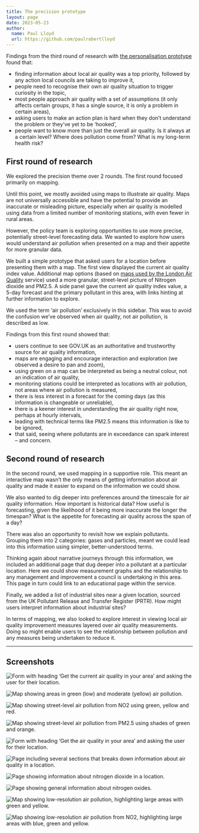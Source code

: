 ```yaml
---
title: The precision prototype
layout: page
date: 2023-05-23
author:
  name: Paul Lloyd
  url: https://github.com/paulrobertlloyd
---
```


Findings from the third round of research with [the personalisation prototype](/aqie-design-history/posts/citizen-alpha/personalisation-prototype/) found that:

* finding information about local air quality was a top priority, followed by any action local councils are taking to improve it,
* people need to recognise their own air quality situation to trigger curiosity in the topic,
* most people approach air quality with a set of assumptions (it only affects certain groups, it has a single source, it is only a problem in certain areas),
* asking users to make an action plan is hard when they don’t understand the problem or they’ve yet to be ‘hooked’,
* people want to know more than just the overall air quality. Is it always at a certain level? Where does pollution come from? What is my long-term health risk?

## First round of research

We explored the precision theme over 2 rounds. The first round focused primarily on mapping.

Until this point, we mostly avoided using maps to illustrate air quality. Maps are not universally accessible and have the potential to provide an inaccurate or misleading picture, especially when air quality is modelled using data from a limited number of monitoring stations, with even fewer in rural areas.

However, the policy team is exploring opportunities to use more precise, potentially street-level forecasting data. We wanted to explore how users would understand air pollution when presented on a map and their appetite for more granular data.

We built a simple prototype that asked users for a location before presenting them with a map. The first view displayed the current air quality index value. Additional map options (based on [maps used by the London Air Quality](https://apps.london.gov.uk/air-quality/) service) used a more granular, street-level picture of Nitrogen dioxide and PM2.5. A side panel gave the current air quality index value, a 5-day forecast and the primary pollutant in this area, with links hinting at further information to explore.

We used the term ‘air pollution’ exclusively in this sidebar. This was to avoid the confusion we’ve observed when air quality, not air pollution, is described as low.

Findings from this first round showed that:

* users continue to see GOV.UK as an authoritative and trustworthy source for air quality information,
* maps are engaging and encourage interaction and exploration (we observed a desire to pan and zoom),
* using green on a map can be interpreted as being a neutral colour, not an indication of air quality,
* monitoring stations could be interpreted as locations with air pollution, not areas where air pollution is measured,
* there is less interest in a forecast for the coming days (as this information is changeable or unreliable),
* there is a keener interest in understanding the air quality right now, perhaps at hourly intervals,
* leading with technical terms like PM2.5 means this information is like to be ignored,
* that said, seeing where pollutants are in exceedance can spark interest – and concern.

## Second round of research

In the second round, we used mapping in a supportive role. This meant an interactive map wasn’t the only means of getting information about air quality and made it easier to expand on the information we could show.

We also wanted to dig deeper into preferences around the timescale for air quality information. How important is historical data? How useful is forecasting, given the likelihood of it being more inaccurate the longer the timespan? What is the appetite for forecasting air quality across the span of a day?

There was also an opportunity to revisit how we explain pollutants. Grouping them into 2 categories: gases and particles, meant we could lead into this information using simpler, better-understood terms.

Thinking again about narrative journeys through this information, we included an additional page that dug deeper into a pollutant at a particular location. Here we could show measurement graphs and the relationship to any management and improvement a council is undertaking in this area. This page in turn could link to an educational page within the service.

Finally, we added a list of industrial sites near a given location, sourced from the UK Pollutant Release and Transfer Register (PRTR). How might users interpret information about industrial sites?

In terms of mapping, we also looked to explore interest in viewing local air quality improvement measures layered over air quality measurements. Doing so might enable users to see the relationship between pollution and any measures being undertaken to reduce it.

***

## Screenshots

![Form with heading ‘Get the current air quality in your area’ and asking the user for their location.](../../images/precision-prototype/1.png "Initial landing page")

![Map showing areas in green (low) and moderate (yellow) air pollution.](../../images/precision-prototype/2.png "Initial location map (showing overall air quality)")

![Map showing street-level air pollution from NO2 using green, yellow and red.](../../images/precision-prototype/3.png "Initial location map (showing NO2)")

![Map showing street-level air pollution from PM2.5 using shades of green and orange.](../../images/precision-prototype/4.png "Initial location map (showing PM2.5)")

![Form with heading ‘Get the air quality in your area’ and asking the user for their location.](../../images/precision-prototype/5.png "Revised landing page")

![Page including several sections that breaks down information about air quality in a location.](../../images/precision-prototype/6.png "Air quality in Elephant & Castle, SE1")

![Page showing information about nitrogen dioxide in a location.](../../images/precision-prototype/7.png "Nitrogen dioxide in Elephant & Castle, SE1")

![Page showing general information about nitrogen oxides.](../../images/precision-prototype/8.png "Nitrogen oxides (NOx)")

![Map showing low-resolution air pollution, highlighting large areas with green and yellow.](../../images/precision-prototype/9.png "Revised location map (showing current overall air quality)")

![Map showing low-resolution air pollution from NO2, highlighting large areas with blue, green and yellow.](../../images/precision-prototype/10.png "Revised location map (showing yearly average NO2 concentration)")
